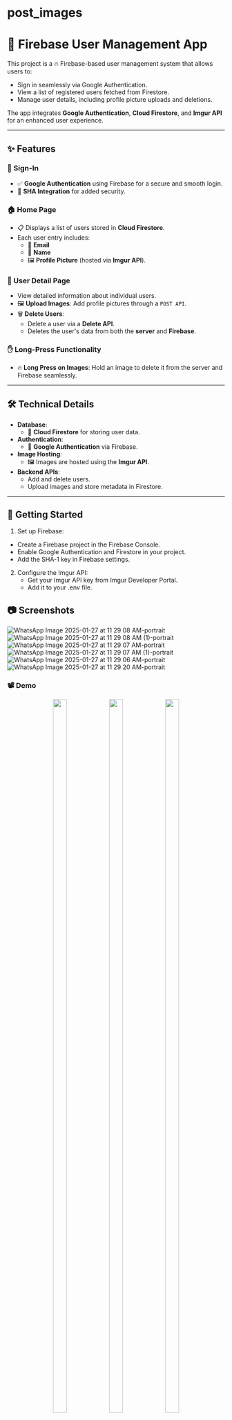 # post_images

# 🚀 Firebase User Management App  

This project is a 🔥 Firebase-based user management system that allows users to:  
- Sign in seamlessly via Google Authentication.  
- View a list of registered users fetched from Firestore.  
- Manage user details, including profile picture uploads and deletions.  

The app integrates **Google Authentication**, **Cloud Firestore**, and **Imgur API** for an enhanced user experience.  

---

## ✨ Features  

### 🔑 Sign-In  
- ✅ **Google Authentication** using Firebase for a secure and smooth login.  
- 🔐 **SHA Integration** for added security.  

### 🏠 Home Page  
- 📋 Displays a list of users stored in **Cloud Firestore**.  
- Each user entry includes:  
  - 📧 **Email**  
  - 👤 **Name**  
  - 🖼️ **Profile Picture** (hosted via **Imgur API**).  

### 👤 User Detail Page  
- View detailed information about individual users.  
- 🖼️ **Upload Images**: Add profile pictures through a `POST API`.  
- 🗑️ **Delete Users**:
  - Delete a user via a **Delete API**.  
  - Deletes the user's data from both the **server** and **Firebase**.  

### ✋ Long-Press Functionality  
- 🔥 **Long Press on Images**: Hold an image to delete it from the server and Firebase seamlessly.

---

## 🛠️ Technical Details  

- **Database**:  
  - 🔗 **Cloud Firestore** for storing user data.  
- **Authentication**:  
  - 🔐 **Google Authentication** via Firebase.  
- **Image Hosting**:  
  - 🖼️ Images are hosted using the **Imgur API**.  
- **Backend APIs**:  
  - Add and delete users.  
  - Upload images and store metadata in Firestore.  

---

## 🚀 Getting Started  

1. Set up Firebase:
  - Create a Firebase project in the Firebase Console.
  - Enable Google Authentication and Firestore in your project.
  - Add the SHA-1 key in Firebase settings.
    
2. Configure the Imgur API:
   - Get your Imgur API key from Imgur Developer Portal.
   - Add it to your .env file.

## 📷 Screenshots

![WhatsApp Image 2025-01-27 at 11 29 08 AM-portrait]()
![WhatsApp Image 2025-01-27 at 11 29 08 AM (1)-portrait]()
![WhatsApp Image 2025-01-27 at 11 29 07 AM-portrait]()
![WhatsApp Image 2025-01-27 at 11 29 07 AM (1)-portrait]()
![WhatsApp Image 2025-01-27 at 11 29 06 AM-portrait]()
![WhatsApp Image 2025-01-27 at 11 29 20 AM-portrait]()

### 📽️ Demo

<div align="center">
<img src = "https://github.com/user-attachments/assets/f08d3589-c5f5-461e-9ce9-d6da3f68a279" height = 65% width = 25%>
<img src = "https://github.com/user-attachments/assets/4c592d1a-dbdf-4b1e-a35f-e41e9976c455" height = 65% width = 25%>
<img src = "https://github.com/user-attachments/assets/b01960e8-0542-444f-bc62-30e1c26629d7" height = 65% width = 25%>
</div>

<br>

<div align="center">
<img src = "https://github.com/user-attachments/assets/d994b32b-5c54-48aa-9b80-131efb0d2dfc" height = 65% width = 25%>
<img src = "https://github.com/user-attachments/assets/4d5d2ba1-83c9-4ce4-b6d9-0a4892566267" height = 65% width = 25%>
<img src = "https://github.com/user-attachments/assets/0aa93e3f-7778-404c-ac8f-6d71f120408e" height = 65% width = 25%>
</div>

<div align="center">
  <video height="450" controls src=""></video>
</div>














